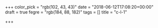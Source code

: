 +++
color_pick = "rgb(102, 43, 43)"
date = "2018-06-12T17:08:20+00:00"
draft = true
fegre = "rgb(184, 88, 182)"
tags = []
title = "c-l-1"

+++

